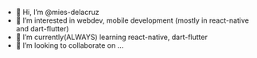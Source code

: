 - 👋 Hi, I’m @mies-delacruz
- 👀 I’m interested in webdev, mobile development (mostly in react-native and dart-flutter)
- 🌱 I’m currently(ALWAYS) learning react-native, dart-flutter
- 💞️ I’m looking to collaborate on ...

<!---
mies-delacruz/mies-delacruz is a ✨ special ✨ repository because its `README.md` (this file) appears on your GitHub profile.
You can click the Preview link to take a look at your changes.
--->

